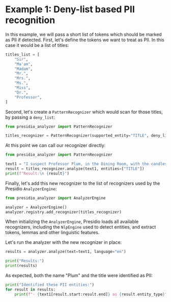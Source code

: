 # Example 1: Deny-list based PII recognition

In this example, we will pass a short list of tokens which should be marked as PII if detected.
First, let's define the tokens we want to treat as PII. In this case it would be a list of titles:

<!--pytest-codeblocks:cont-->
```python
titles_list = [
    "Sir",
    "Ma'am",
    "Madam",
    "Mr.",
    "Mrs.",
    "Ms.",
    "Miss",
    "Dr.",
    "Professor",
]
```

Second, let's create a `PatternRecognizer` which would scan for those titles, by passing a `deny_list`:

<!--pytest-codeblocks:cont-->
```python
from presidio_analyzer import PatternRecognizer

titles_recognizer = PatternRecognizer(supported_entity="TITLE", deny_list=titles_list)
```

At this point we can call our recognizer directly:

<!--pytest-codeblocks:cont-->
```python
from presidio_analyzer import PatternRecognizer

text1 = "I suspect Professor Plum, in the Dining Room, with the candlestick"
result = titles_recognizer.analyze(text1, entities=["TITLE"])
print(f"Result:\n {result}")
```

Finally, let's add this new recognizer to the list of recognizers used by the Presidio `AnalyzerEngine`:

<!--pytest-codeblocks:cont-->
```python
from presidio_analyzer import AnalyzerEngine

analyzer = AnalyzerEngine()
analyzer.registry.add_recognizer(titles_recognizer)
```

When initializing the `AnalyzerEngine`, Presidio loads all available recognizers,
including the `NlpEngine` used to detect entities, and extract tokens, lemmas and other linguistic features.

Let's run the analyzer with the new recognizer in place:

<!--pytest-codeblocks:cont-->
```python
results = analyzer.analyze(text=text1, language="en")
```

<!--pytest-codeblocks:cont-->
```python
print("Results:")
print(results)
```

As expected, both the name "Plum" and the title were identified as PII:

<!--pytest-codeblocks:cont-->
```python
print("Identified these PII entities:")
for result in results:
    print(f"- {text1[result.start:result.end]} as {result.entity_type}")
```
